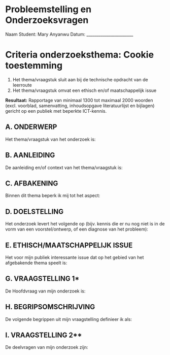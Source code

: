 # Probleemstelling en Onderzoeksvragen

Naam Student: Mary Anyanwu
Datum: _______________________

# Criteria onderzoeksthema: Cookie toestemming

1. Het thema/vraagstuk sluit aan bij de technische opdracht
van de leerroute
2. Het thema/vraagstuk omvat een ethisch en/of maatschappelijk
issue

**Resultaat:** Rapportage van minimaal 1300 tot maximaal 2000 woorden (excl. voorblad, samenvatting, inhoudsopgave literatuurlijst en bijlagen) gericht op een publiek met beperkte ICT-kennis.

## A. ONDERWERP

Het thema/vraagstuk van het onderzoek is:

## B. AANLEIDING

De aanleiding en/of context van het thema/vraagstuk is:

## C. AFBAKENING

Binnen dit thema beperk ik mij tot het aspect:

## D. DOELSTELLING

Het onderzoek levert het volgende op (bijv. kennis die er nu nog niet is in de vorm van een voorstel/ontwerp, of een diagnose van het probleem):

## E. ETHISCH/MAATSCHAPPELIJK ISSUE

Het voor mijn publiek interessante issue dat op het gebied van het afgebakende thema speelt is:

## G. VRAAGSTELLING 1*

De Hoofdvraag van mijn onderzoek is:

## H. BEGRIPSOMSCHRIJVING

De volgende begrippen uit mijn vraagstelling definieer ik als:

## I. VRAAGSTELLING 2**

De deelvragen van mijn onderzoek zijn: